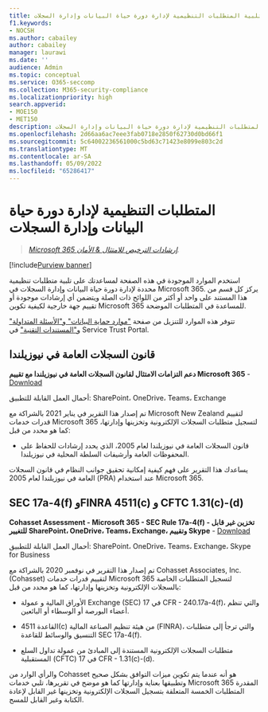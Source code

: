 ```yaml
---
title: موارد لمساعدتك على تلبية المتطلبات التنظيمية لإدارة دورة حياة البيانات وإدارة السجلات
f1.keywords:
- NOCSH
ms.author: cabailey
author: cabailey
manager: laurawi
ms.date: ''
audience: Admin
ms.topic: conceptual
ms.service: O365-seccomp
ms.collection: M365-security-compliance
ms.localizationpriority: high
search.appverid:
- MOE150
- MET150
description: موارد لمساعدتك على تلبية المتطلبات التنظيمية لإدارة دورة حياة البيانات وإدارة السجلات.
ms.openlocfilehash: 2d66aa6ac7eee3fab0718e2850f62730d0bd66f1
ms.sourcegitcommit: 5c64002236561000c5bd63c71423e8099e803c2d
ms.translationtype: MT
ms.contentlocale: ar-SA
ms.lasthandoff: 05/09/2022
ms.locfileid: "65286417"
---
```

# <a name="regulatory-requirements-for-data-lifecycle-management-and-records-management"></a>المتطلبات التنظيمية لإدارة دورة حياة البيانات وإدارة السجلات

>*[Microsoft 365 إرشادات الترخيص للامتثال & الأمان](/office365/servicedescriptions/microsoft-365-service-descriptions/microsoft-365-tenantlevel-services-licensing-guidance/microsoft-365-security-compliance-licensing-guidance).*

[!include[Purview banner](../includes/purview-rebrand-banner.md)]

استخدم الموارد الموجودة في هذه الصفحة لمساعدتك على تلبية متطلبات تنظيمية محددة لإدارة دورة حياة البيانات وإدارة السجلات في Microsoft 365. يركز كل قسم من هذا المستند على واحد أو أكثر من اللوائح ذات الصلة ويتضمن أي إرشادات موجودة أو تقييم جهة خارجية لكيفية تكوين Microsoft 365 للمساعدة في المتطلبات الموضحة.

تتوفر هذه الموارد للتنزيل من صفحة ["موارد حماية البيانات" و"الأسئلة المتداولة" و"المستندات التقنية"](https://servicetrust.microsoft.com/ViewPage/TrustDocuments) في Service Trust Portal.

## <a name="new-zealand-public-records-act"></a>قانون السجلات العامة في نيوزيلندا

**دعم التزامات الامتثال لقانون السجلات العامة في نيوزيلندا مع تقييم Microsoft 365** -  [Download](https://aka.ms/NZPRA)

أحمال العمل القابلة للتطبيق: SharePoint، OneDrive، Teams، Exchange

تم إصدار هذا التقرير في يناير 2021 بالشراكة مع Microsoft New Zealand لتقييم قدرات خدمات Microsoft 365 لتسجيل متطلبات السجلات الإلكترونية وتخزينها وإدارتها، كما هو محدد من قبل: 

- قانون السجلات العامة في نيوزيلندا لعام 2005، الذي يحدد إرشادات للحفاظ على المحفوظات العامة وأرشيفات السلطة المحلية في نيوزيلندا.

يساعدك هذا التقرير على فهم كيفية إمكانية تحقيق جوانب النظام في قانون السجلات العامة في نيوزيلندا لعام 2005 (PRA) عند استخدام Microsoft 365.

## <a name="sec-17a-4f-finra-4511c-and-cftc-131c-d"></a>SEC 17a-4(f) وFINRA 4511(c) و CFTC 1.31(c)-(d)

**Cohasset Assessment - Microsoft 365 - SEC Rule 17a-4(f) - تخزين غير قابل للتغيير SharePoint، OneDrive، Teams، Exchange، وتقييم Skype** -  [Download](https://servicetrust.microsoft.com/ViewPage/TrustDocuments?command=Download&downloadType=Document&downloadId=9fa8349d-a0c9-47d9-93ad-472aa0fa44ec&docTab=6d000410-c9e9-11e7-9a91-892aae8839ad_FAQ_and_White_Papers)

أحمال العمل القابلة للتطبيق: SharePoint، OneDrive، Teams، Exchange، Skype for Business

تم إصدار هذا التقرير في نوفمبر 2020 بالشراكة مع Cohasset Associates, Inc. (Cohasset) لتقييم قدرات خدمات Microsoft 365 لتسجيل المتطلبات الخاصة بالسجلات الإلكترونية وتخزينها وإدارتها، كما هو محدد من قبل:  

- الأوراق المالية و عمولة Exchange (SEC) في 17 CFR - 240.17a-4(f)، والتي تنظم أعضاء البورصة أو الوسطاء أو البائعين.  

- القاعدة 4511(c) من هيئة تنظيم الصناعة المالية (FINRA)، والتي ترجأ إلى متطلبات التنسيق والوسائط للقاعدة SEC 17a-4(f).  

- متطلبات السجلات الإلكترونية المستندة إلى المبادئ من عمولة تداول السلع المستقبلية (CFTC) في 17 CFR - 1.31(c)-(d).

والرأي الوارد من Cohasset هو أنه عندما يتم تكوين ميزات التوافق بشكل صحيح وتطبيقها بعناية وإدارتها كما هو موضح في تقريرها، تلبي خدمات Microsoft 365 المقدرة المتطلبات الخمسة المتعلقة بتسجيل السجلات الإلكترونية وتخزينها غير القابل لإعادة الكتابة وغير القابل للمسح.
